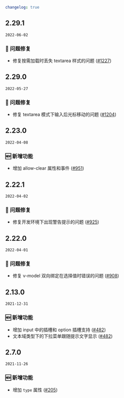 ```yaml
changelog: true
```

## 2.29.1

`2022-06-02`

### 🐛 问题修复

- 修复按需加载时丢失 textarea 样式的问题 ([#1227](https://github.com/mb-design/mb-design-vue/pull/1227))


## 2.29.0

`2022-05-27`

### 🐛 问题修复

- 修复 textarea 模式下输入后光标移动的问题 ([#1204](https://github.com/mb-design/mb-design-vue/pull/1204))


## 2.23.0

`2022-04-08`

### 🆕 新增功能

- 增加 allow-clear 属性和事件 ([#951](https://github.com/mb-design/mb-design-vue/pull/951))


## 2.22.1

`2022-04-02`

### 🐛 问题修复

- 修复开发环境下出现警告提示的问题 ([#925](https://github.com/mb-design/mb-design-vue/pull/925))


## 2.22.0

`2022-04-01`

### 🐛 问题修复

- 修复 v-model 双向绑定在选择值时错误的问题 ([#908](https://github.com/mb-design/mb-design-vue/pull/908))


## 2.13.0

`2021-12-31`

### 🆕 新增功能

- 增加 input 中的插槽和 option 插槽支持 ([#482](https://github.com/mb-design/mb-design-vue/pull/482))
- 文本域类型下的下拉菜单跟随提示文字显示 ([#482](https://github.com/mb-design/mb-design-vue/pull/482))


## 2.7.0

`2021-11-26`

### 🆕 新增功能

- 增加 `type`  属性 ([#205](https://github.com/mb-design/mb-design-vue/pull/205))

